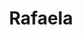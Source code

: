 ---
title: Rafaela
date: 
draft: false

# descripcion
description : Pulsera de plata 925 y microcubic

materials: Plata 925

color: Plateado

dimensions: 21cm largo

code: 03-21-0527

type: "Pulseras"

categories: []

price: $4.780,00

# Images
# first image will be shown in the product page
images:
  # - image: "images/path_to_image"
  # La ubicacion de las imagenes es imagenes/Pulseras/Pulseras.Microcubic/03-21-0527-rafaela
  - image: "./images/pulseras/microcubic/03-21-0527.JPG"
---